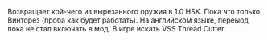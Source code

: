Возвращает кой-чего из вырезанного оружия в 1.0 HSK. Пока что только Винторез (проба как будет работать). На английском языке, переыод пока не стал включать в мод. В игре искать VSS Thread Cutter.

